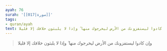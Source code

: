 ```yaml
---
ayah: 76
surah: '[[017|سورة]]'
tags:
- quran/ayah
text: وإن كادوا ليستفزونك من الأرض ليخرجوك منها ۖ وإذا لا يلبثون خلافك إلا قليلا
---
```

> وإن كادوا ليستفزونك من الأرض ليخرجوك منها ۖ وإذا لا يلبثون خلافك إلا قليلا
